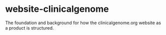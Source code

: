 # website-clinicalgenome
The foundation and background for how the clinicalgenome.org website as a product is structured.

